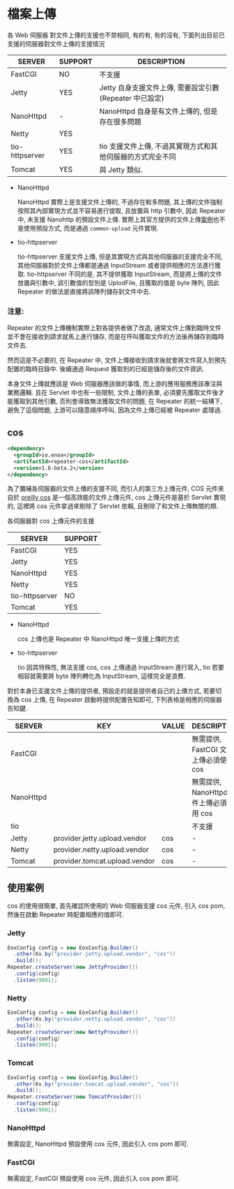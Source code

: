 

# 檔案上傳

各 Web 伺服器 對文件上傳的支援也不禁相同, 有的有, 有的沒有, 下面列出目前已支援的伺服器對文件上傳的支援情況

| SERVER         | SUPPORT | DESCRIPTION                            |
| -------------- | ------- | -------------------------------------- |
| FastCGI        | NO      | 不支援                                    |
| Jetty          | YES     | Jetty 自身支援文件上傳, 需要設定引數 (Repeater 中已設定) |
| NanoHttpd      | -       | NanoHttpd 自身是有文件上傳的, 但是存在很多問題          |
| Netty          | YES     |                                        |
| tio-httpserver | YES     | tio 支援文件上傳, 不過其實現方式和其他伺服器的方式完全不同       |
| Tomcat         | YES     | 與 Jetty 類似.                            |

- NanoHttpd

  NanoHttpd 實際上是支援文件上傳的, 不過存在較多問題, 其上傳的文件強制按照其內部實現方式並不容易進行提取, 且放置與 http 引數中, 因此 Repeater 中, 未支援 Nanohttp 的預設文件上傳. 實際上其官方提供的文件上傳[案例](https://github.com/NanoHttpd/nanohttpd)也不是使用預設方式, 而是通過 `common-upload` 元件實現. 

- tio-httpserver

  tio-httpserver 支援文件上傳, 但是其實現方式與其他伺服器的支援完全不同, 其他伺服器對於文件上傳都是通過 InputStream 或者提供相應的方法進行獲取. tio-httpserver 不同的是, 其不提供獲取 InputStream, 而是將上傳的文件放置與引數中, 該引數值的型別是 UplodFile, 且獲取的值是 byte 陣列, 因此 Repeater 的做法是直接將該陣列儲存到文件中去.


### 注意:

Repeater 的文件上傳機制實際上對各提供者做了改造, 通常文件上傳到臨時文件並不會在接收到請求就馬上進行儲存, 而是在呼叫獲取文件的方法後再儲存到臨時文件去.

然而這是不必要的, 在 Repeater 中, 文件上傳接收到請求後就會將文件寫入到預先配置的臨時目錄中. 後續通過 Request 獲取到的已經是儲存後的文件資訊.

本身文件上傳就應該是 Web 伺服器應該做的事情, 而上游的應用服務應該專注與業務邏輯. 且在 Servlet 中也有一些限制, 文件上傳的表單, 必須要先獲取文件後才能獲取到其他引數, 否則會導致無法獲取文件的問題, 在 Repeater 的統一結構下, 避免了這個問題, 上游可以隨意順序呼叫, 因為文件上傳已經被 Repeater 處理過.


## cos

```xml
<dependency>
  <groupId>io.enoa</groupId>
  <artifactId>repeater-cos</artifactId>
  <version>1.6-beta.2</version>
</dependency>
```

為了彌補各伺服器的文件上傳的支援不同, 而引入的第三方上傳元件, COS 元件來自於 [oreilly cos](http://www.servlets.com/cos/) 是一個高效能的文件上傳元件, cos 上傳元件是基於 Servlet 實現的, 這裡將 cos 元件拿過來剔除了 Servlet 依賴, 且刪除了和文件上傳無關的類.

各伺服器對 cos 上傳元件的支援


| SERVER         | SUPPORT |
| -------------- | ------- |
| FastCGI        | YES     |
| Jetty          | YES     |
| NanoHttpd      | YES     |
| Netty          | YES     |
| tio-httpserver | NO      |
| Tomcat         | YES     |

- NanoHttpd

  cos 上傳也是 Repeater 中 NanoHttpd 唯一支援上傳的方式

- tio-httpserver

  tio 因其特殊性, 無法支援 cos, cos 上傳通過 InputStream 進行寫入, tio 若要相容就需要將 byte 陣列轉化為 InputStream, 這樣完全是浪費.

對於本身已支援文件上傳的提供者, 預設走的就是提供者自己的上傳方式, 若要切換為 cos 上傳, 在 Repeater 啟動時提供配置告知即可, 下列表格是相應的伺服器告知鍵.

| SERVER         | KEY                           | VALUE | DESCRIPTION                         |
| -------------- | ----------------------------- | ----- | ----------------------------------- |
| FastCGI        |                               |       | 無需提供, FastCGI 文件上傳必須使用 cos   |
| NanoHttpd      |                               |       | 無需提供, NanoHttpd 文件上傳必須使用 cos |
| tio            |                               |       | 不支援                                |
| Jetty          | provider.jetty.upload.vendor  | cos   | -                                    |
| Netty          | provider.netty.upload.vendor  | cos   | -                                    |
| Tomcat         | provider.tomcat.upload.vendor | cos   | -                                    |

## 使用案例

cos 的使用很簡單, 首先確認所使用的 Web 伺服器支援 cos 元件, 引入 cos pom, 然後在啟動 Repeater 時配置相應的值即可.

### Jetty

```java
EoxConfig config = new EoxConfig.Builder()
  .other(Kv.by("provider.jetty.upload.vendor", "cos"))
  .build();
Repeater.createServer(new JettyProvider())
  .config(config)
  .listen(9001);
```

### Netty

```java
EoxConfig config = new EoxConfig.Builder()
  .other(Kv.by("provider.netty.upload.vendor", "cos"))
  .build();
Repeater.createServer(new NettyProvider())
  .config(config)
  .listen(9001);
```

### Tomcat

```java
EoxConfig config = new EoxConfig.Builder()
  .other(Kv.by("provider.tomcat.upload.vendor", "cos"))
  .build();
Repeater.createServer(new TomcatProvider())
  .config(config)
  .listen(9001);
```

### NanoHttpd

無需設定, NanoHttpd 預設使用 cos 元件, 因此引入 cos pom 即可.

### FastCGI

無需設定, FastCGI 預設使用 cos 元件, 因此引入 cos pom 即可.

